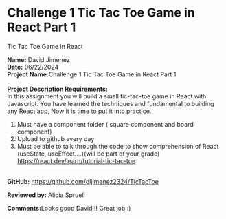 # Challenge 1 Tic Tac Toe Game in React Part 1 <br>
Tic Tac Toe Game in React

<b>Name:</b> David Jimenez <br>
<b>Date:</b> 06/22/2024 <br>
<b>Project Name:</b>Challenge 1 Tic Tac Toe Game in React Part 1<br>
<br>
<b>Project Description Requirements:</b> <br>
In this assignment you will build a small tic-tac-toe game in React with Javascript. You have learned the techniques and fundamental to building any React app, Now it is time to put it into practice. <br>
1) Must have a component folder ( square component and board component) <br>
2) Upload to github every day <br>
3) Must be able to talk through the code to show comprehension of React (useState, useEffect....)(will be part of your grade) <br>
https://react.dev/learn/tutorial-tic-tac-toe <br><br>

<b>GitHub:</b> https://github.com/dljimenez2324/TicTacToe <br>

<b>Reviewed by:</b> Alicia Spruell <br>

<b>Comments:</b>Looks good David!!! Great job :)<br>
